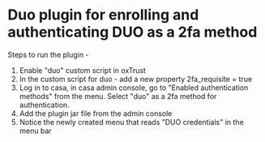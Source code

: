 # Duo plugin for enrolling and authenticating DUO as a 2fa method 

Steps to run the plugin -
1. Enable "duo" custom script in oxTrust
2. In the custom script for duo - add a new property 2fa_requisite = true
3. Log in to casa, in casa admin console, go to "Enabled authentication methods" from the menu. Select "duo" as a 2fa method for authentication.
4. Add the plugin jar file from the admin console
5. Notice the newly created menu that reads "DUO credentials" in the menu bar
